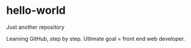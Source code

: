 # hello-world
Just another repository

Learning GitHub, step by step. Utlimate goal = front end web developer. 
